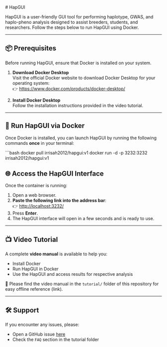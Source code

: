 \# HapGUI

HapGUI is a user-friendly GUI tool for performing haplotype, GWAS, and
haplo-pheno analysis designed to assist breeders, students, and
researchers. Follow the steps below to run HapGUI using Docker.

------------------------------------------------------------------------

## 📦 Prerequisites

Before running HapGUI, ensure that Docker is installed on your system.

1.  **Download Docker Desktop**  
    Visit the official Docker website to download Docker Desktop for
    your operating system:  
    👉 <https://www.docker.com/products/docker-desktop/>

2.  **Install Docker Desktop**  
    Follow the installation instructions provided in the video tutorial.

------------------------------------------------------------------------

## 🚀 Run HapGUI via Docker

Once Docker is installed, you can launch HapGUI by running the following
commands **once** in your terminal:

\`\`\`bash docker pull irrisah2012/hapgui:v1 docker run -d -p 3232:3232
irrisah2012/hapgui:v1

## 🌐 Access the HapGUI Interface

Once the container is running:

1.  Open a web browser.
2.  **Paste the following link into the address bar**:  
    👉 <http://localhost:3232/>
3.  Press **Enter**.
4.  The HapGUI interface will open in a few seconds and is ready to use.

------------------------------------------------------------------------

## 📺 Video Tutorial

A complete **video manual** is available to help you:

- Install Docker
- Run HapGUI in Docker
- Use the HapGUI and access results for respective analysis

📂 Please find the video manual in the `tutorial/` folder of this
repository for easy offline reference (link).

------------------------------------------------------------------------

## 🛠️ Support

If you encounter any issues, please:

- Open a GitHub issue
  [here](https://github.com/irrisah2012/hapgui/issues)
- Check the `FAQ` section in the tutorial folder
